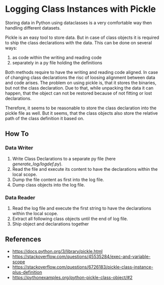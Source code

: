 # Logging Class Instances with Pickle

Storing data in Python using dataclasses is a very comfortable way then handling different datasets.

Pickle is an easy tool to store data. But in case of class objects it is required to ship the class declarations
with the data. This can be done on several ways:

1. as code within the writing and reading code
2. separately in a py file holding the definitions

Both methods require to have the writing and reading code aligned. In case of changing class declarations
the risc of loosing alignment between data and code arises. The problem on using pickle is, that it stores
the binaries, but not the class declaration. Due to that, while unpacking the data it can happen, that the
object can not be restored because of not fitting or lost declarations.

Therefore, it seems to be reasonable to store the class declaration into the pickle file as well. But it
seems, that the class objects also store the relative path of the class definition it based on.

## How To

### Data Writer

1. Write Class Declarations to a separate py file (here *generate_log/logdef.py*).
2. Read the file and execute its content to have the declarations within the local scope.
3. Dump the file content as first into the log file.
4. Dump class objects into the log file.

### Data Reader

1. Read the log file and execute the first string to have the declarations within the local scope.
2. Extract all following class objects until the end of log file.
3. Ship object and declarations together

## References

- https://docs.python.org/3/library/pickle.html
- https://stackoverflow.com/questions/45535284/exec-and-variable-scope
- https://stackoverflow.com/questions/6726183/pickle-class-instance-plus-definition
- https://pythonexamples.org/python-pickle-class-object/#2
